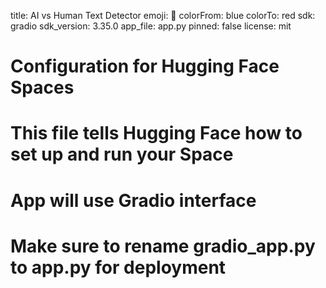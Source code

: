 title: AI vs Human Text Detector
emoji: 🤖
colorFrom: blue
colorTo: red
sdk: gradio
sdk_version: 3.35.0
app_file: app.py
pinned: false
license: mit

# Configuration for Hugging Face Spaces
# This file tells Hugging Face how to set up and run your Space

# App will use Gradio interface
# Make sure to rename gradio_app.py to app.py for deployment